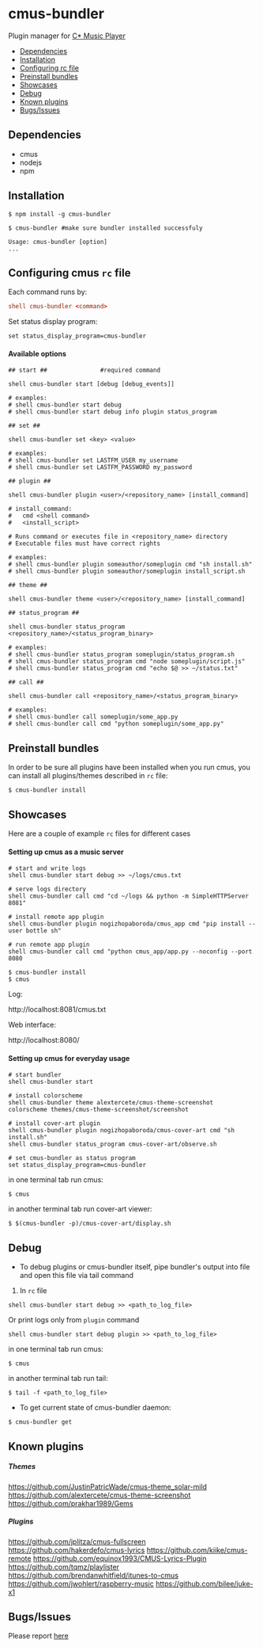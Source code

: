 # cmus-bundler

Plugin manager for [C* Music Player](https://github.com/cmus/cmus)


  * [Dependencies](#dependencies)
  * [Installation](#installation)
  * [Configuring rc file](#configuring-cmus-rc-file)
  * [Preinstall bundles](#preinstall-bundles)
  * [Showcases](#showcases)
  * [Debug](#debug)
  * [Known plugins](#known-plugins)
  * [Bugs/Issues](#bugsissues)



## Dependencies

  * cmus
  * nodejs
  * npm

## Installation

```shell
$ npm install -g cmus-bundler
```

```shell
$ cmus-bundler #make sure bundler installed successfuly

Usage: cmus-bundler [option]
...

```


## Configuring cmus `rc` file

Each command runs by:
```rc
shell cmus-bundler <command>
```
Set status display program:
```vim
set status_display_program=cmus-bundler
```

#### Available options

```vim
## start ##               #required command

shell cmus-bundler start [debug [debug_events]]

# examples:
# shell cmus-bundler start debug
# shell cmus-bundler start debug info plugin status_program
```

```vim
## set ##

shell cmus-bundler set <key> <value>

# examples:
# shell cmus-bundler set LASTFM_USER my_username
# shell cmus-bundler set LASTFM_PASSWORD my_password
```

```vim
## plugin ##

shell cmus-bundler plugin <user>/<repository_name> [install_command]

# install_command:
#   cmd <shell command>
#   <install_script>

# Runs command or executes file in <repository_name> directory
# Executable files must have correct rights

# examples:
# shell cmus-bundler plugin someauthor/someplugin cmd "sh install.sh"
# shell cmus-bundler plugin someauthor/someplugin install_script.sh
```

```vim
## theme ##

shell cmus-bundler theme <user>/<repository_name> [install_command]
```

```vim
## status_program ##

shell cmus-bundler status_program <repository_name>/<status_program_binary>

# examples:
# shell cmus-bundler status_program someplugin/status_program.sh
# shell cmus-bundler status_program cmd "node someplugin/script.js"
# shell cmus-bundler status_program cmd "echo $@ >> ~/status.txt"
```

```vim
## call ##

shell cmus-bundler call <repository_name>/<status_program_binary>

# examples:
# shell cmus-bundler call someplugin/some_app.py
# shell cmus-bundler call cmd "python someplugin/some_app.py"
```

## Preinstall bundles
In order to be sure all plugins have been installed when you run cmus, you can install all plugins/themes described in `rc` file:

```shell
$ cmus-bundler install
```

## Showcases

Here are a couple of example `rc` files for different cases

#### Setting up cmus as a music server

```vim
# start and write logs
shell cmus-bundler start debug >> ~/logs/cmus.txt

# serve logs directory
shell cmus-bundler call cmd "cd ~/logs && python -m SimpleHTTPServer 8081"

# install remote app plugin
shell cmus-bundler plugin nogizhopaboroda/cmus_app cmd "pip install --user bottle sh"

# run remote app plugin
shell cmus-bundler call cmd "python cmus_app/app.py --noconfig --port 8080
```

```shell
$ cmus-bundler install
$ cmus
```

Log:

http://localhost:8081/cmus.txt

Web interface:

http://localhost:8080/



#### Setting up cmus for everyday usage
```vim
# start bundler
shell cmus-bundler start

# install colorscheme
shell cmus-bundler theme alextercete/cmus-theme-screenshot
colorscheme themes/cmus-theme-screenshot/screenshot

# install cover-art plugin
shell cmus-bundler plugin nogizhopaboroda/cmus-cover-art cmd "sh install.sh"
shell cmus-bundler status_program cmus-cover-art/observe.sh

# set cmus-bundler as status program
set status_display_program=cmus-bundler
```

in one terminal tab run cmus:
```shell
$ cmus
```

in another terminal tab run cover-art viewer:
```shell
$ $(cmus-bundler -p)/cmus-cover-art/display.sh
```

## Debug

- To debug plugins or cmus-bundler itself, pipe bundler's output into file and open this file via tail command

1) In `rc` file
```vim
shell cmus-bundler start debug >> <path_to_log_file>
```
Or print logs only from `plugin` command
```vim
shell cmus-bundler start debug plugin >> <path_to_log_file>
```

in one terminal tab run cmus:
```shell
$ cmus
```

in another terminal tab run tail:
```shell
$ tail -f <path_to_log_file>
```

- To get current state of cmus-bundler daemon:
```shell
$ cmus-bundler get
```

## Known plugins

##### Themes
https://github.com/JustinPatricWade/cmus-theme_solar-mild
https://github.com/alextercete/cmus-theme-screenshot
https://github.com/prakhar1989/Gems

##### Plugins
https://github.com/jplitza/cmus-fullscreen
https://github.com/hakerdefo/cmus-lyrics
https://github.com/kiike/cmus-remote
https://github.com/equinox1993/CMUS-Lyrics-Plugin
https://github.com/tqmz/playlister
https://github.com/brendanwhitfield/itunes-to-cmus
https://github.com/jwohlert/raspberry-music
https://github.com/bilee/juke-x1

## Bugs/Issues
Please report [here](https://github.com/nogizhopaboroda/cmus-bundler/issues)
